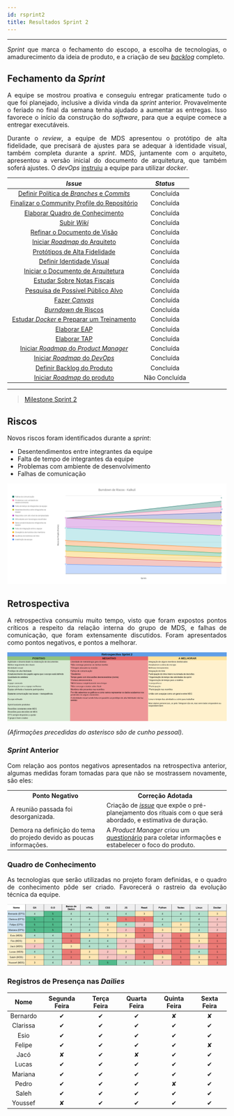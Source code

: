 ```yaml
---
id: rsprint2    
title: Resultados Sprint 2 
---
```


***    

<p align="justify">
<i>Sprint</i> que marca o fechamento do escopo, a escolha de tecnologias, o amadurecimento da ideia de produto, e a criação de seu <a href="https://docs.google.com/spreadsheets/d/1jOOtXSgxs4OZE-kTbZ6oTa4Jjy1Ix0aCNGvWIttggRk/edit#gid=0"><i>backlog</i></a> completo.</p>

## Fechamento da _Sprint_    

<p align="justify">
A equipe se mostrou proativa e conseguiu entregar praticamente tudo o que foi planejado, inclusive a dívida vinda da <i>sprint</i> anterior. Provavelmente o feriado no final da semana tenha ajudado a aumentar as entregas. Isso favorece o início da construção do <i>software</i>, para que a equipe comece a entregar executáveis.</p>

<p align="justify">
Durante o <i>review</i>, a equipe de MDS apresentou o protótipo de alta fidelidade, que precisará de ajustes para se adequar à identidade visual, também completa durante a <i>sprint</i>. MDS, juntamente com o arquiteto, apresentou a versão inicial do documento de arquitetura, que também soferá ajustes. O <i>devOps</i> <a href="https://github.com/bernardohrl/lets-docker">instruiu</a> a equipe para utilizar <i>docker</i>.</p>

</p>

|     _Issue_      |     _Status_    |
|:--------------:|:---------------:|
|[Definir Política de _Branches_ e _Commits_](https://github.com/fga-eps-mds/PDF2Knowledge/issues/10)| Concluída |
|[Finalizar o Community Profile do Repositório](https://github.com/fga-eps-mds/PDF2Knowledge/issues/15)| Concluída |
|[Elaborar Quadro de Conhecimento](https://github.com/fga-eps-mds/PDF2Knowledge/issues/40)| Concluída |
|[Subir _Wiki_ ](https://github.com/fga-eps-mds/PDF2Knowledge/issues/33)| Concluída |
|[Refinar o Documento de Visão](https://github.com/fga-eps-mds/PDF2Knowledge/issues/31)| Concluída |
|[Iniciar _Roadmap_ do Arquiteto](https://github.com/fga-eps-mds/PDF2Knowledge/issues/20)| Concluída |
|[Protótipos de Alta Fidelidade](https://github.com/fga-eps-mds/PDF2Knowledge/issues/23) | Concluída |
|[Definir Identidade Visual](https://github.com/fga-eps-mds/PDF2Knowledge/issues/22) | Concluída |
|[Iniciar o Documento de Arquitetura](https://github.com/fga-eps-mds/PDF2Knowledge/issues/27) | Concluída |
|[Estudar Sobre Notas Fiscais](https://github.com/fga-eps-mds/PDF2Knowledge/issues/32)| Concluída |
|[Pesquisa de Possível Público Alvo](https://github.com/fga-eps-mds/PDF2Knowledge/issues/37) | Concluída |
|[Fazer _Canvas_](https://github.com/fga-eps-mds/PDF2Knowledge/issues/38)| Concluída |
|[_Burndown_ de Riscos](https://github.com/fga-eps-mds/PDF2Knowledge/issues/9)| Concluída |
|[Estudar _Docker_ e Preparar um Treinamento](https://github.com/fga-eps-mds/PDF2Knowledge/issues/39)| Concluída |
|[Elaborar EAP](https://github.com/fga-eps-mds/PDF2Knowledge/issues/11)| Concluída |
|[Elaborar TAP](https://github.com/fga-eps-mds/PDF2Knowledge/issues/12)| Concluída |
|[Iniciar _Roadmap_ do _Product Manager_](https://github.com/fga-eps-mds/PDF2Knowledge/issues/34)| Concluída | 
|[Iniciar _Roadmap_ do _DevOps_](https://github.com/fga-eps-mds/PDF2Knowledge/issues/35)| Concluída |
|[Definir Backlog do Produto](https://github.com/fga-eps-mds/PDF2Knowledge/issues/36) | Concluída | 
|[Iniciar _Roadmap_ do produto](https://github.com/fga-eps-mds/PDF2Knowledge/issues/8)| Não Concluída |   

---    

> [Milestone Sprint 2](https://github.com/fga-eps-mds/PDF2Knowledge/milestone/3?closed=1)


## Riscos

<p align="justify">
Novos riscos foram identificados durante a <i>sprint</i>:
<p align="justify">
</p>

<ul>
     <li>Desentendimentos entre integrantes da equipe</li>
     <li>Falta de tempo de integrantes da equipe</li>
     <li>Problemas com ambiente de desenvolvimento</li>
     <li>Falhas de comunicação</li>
    </ul>


[![S2](assets/BurndowndeRiscos-S2.png "Clique para ver em detalhes")](https://docs.google.com/spreadsheets/d/1PYjMMXbWRgKwY5oZH5ekg4VbqTYYfdJImHmxCLH62xI/edit#gid=0) 

## Retrospectiva     


<p align="justify">
A retrospectiva consumiu muito tempo, visto que foram expostos pontos críticos a respeito da relação interna do grupo de MDS, e falhas de comunicação, que foram extensamente discutidos. Foram apresentados como pontos negativos, e pontos a melhorar.
</p> 

[![S2](assets/Retrospectiva-S2.png "Clique para ver em detalhes")](https://docs.google.com/spreadsheets/d/1SwrbhRVE0lLx0K-8wPtjzFHJ86G5oUCzknl2b8s2odg/edit#gid=949177031)    

_(Afirmações precedidas do asterisco são de cunho pessoal)._
 

### _Sprint_ Anterior

<p align="justify">
Com relação aos pontos negativos apresentados na retrospectiva anterior, algumas medidas foram tomadas para que não se mostrassem novamente, são eles:

<table>
  <tr>
    <th>Ponto Negativo</th>
    <th>Correção Adotada</th>
  </tr>
  <tr>
    <td>A reunião passada foi desorganizada.</td>
    <td>Criação de <a href="https://github.com/fga-eps-mds/2018.2-Kalkuli/issues/29"><i>issue</i></a> que expõe o pré-planejamento dos rituais com o que será abordado, e estimativa de duração.</td>
  </tr>
  <tr>
    <td>Demora na definição do tema do projedo devido as poucas informações.</td>
    <td>A <i>Product Manager</i> criou um <a href="https://github.com/fga-eps-mds/2018.2-Kalkuli/issues/37">questionário</a> para coletar informações e estabelecer o foco do produto.</td>
  </tr>
</table>
</p>


### Quadro de Conhecimento   

<p align="justify">
As tecnologias que serão utilizadas no projeto foram definidas, e o quadro de conhecimento pôde ser criado. Favorecerá o rastreio da evolução técnica da equipe.
</p>

[![S2](assets/Conhecimento-S2.png "Clique para ver em detalhes")](https://docs.google.com/spreadsheets/d/19OGoemAfy_4nSFBbycD4kIoBFJwUjbXB7vxuQi8HLqY/edit#gid=1094896728)



### Registros de Presença nas _Dailies_    

| Nome    |Segunda Feira      | Terça Feira      | Quarta Feira     | Quinta Feira      | Sexta Feira      |     
|:-----:  |:-----------------:|:----------------:|:----------------:|:-----------------:|:----------------:|
|Bernardo |         ✔         |         ✔        |         ✔        |          ✘        |          ✘       |
|Clarissa |         ✔         |         ✔        |         ✔        |         ✔         |         ✔        |
|Esio     |         ✔         |         ✔        |         ✔        |         ✔         |         ✔        |
|Felipe   |         ✔         |         ✔        |         ✔        |         ✔         |          ✘       |
|Jacó     |          ✘        |         ✔        |         ✘        |         ✔         |         ✔        |
|Lucas    |         ✔         |         ✔        |         ✔        |         ✔         |         ✔        |
|Mariana  |         ✔         |         ✔        |         ✔        |         ✔         |         ✔        |
|Pedro    |         ✔         |         ✔        |         ✔        |         ✘         |         ✔        |
|Saleh    |         ✔         |         ✔        |         ✔        |         ✔         |         ✔        |
|Youssef  |          ✘        |         ✔        |         ✔        |         ✔         |         ✔        |
 

